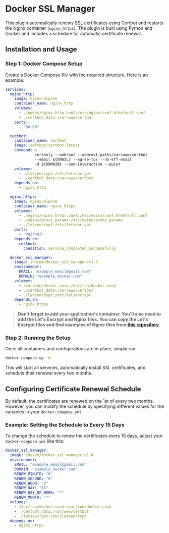# Docker SSL Manager

This plugin automatically renews SSL certificates using Certbot and restarts the Nginx container (`nginx_https`). The plugin is built using Python and Docker and includes a schedule for automatic certificate renewal.

## Installation and Usage

### Step 1: Docker Compose Setup

Сreate a Docker Compose file with the required structure. Here is an example:

```yaml
services:
  nginx_http:
    image: nginx:alpine
    container_name: nginx_http
    volumes:
      - ./nginx/nginx.http.conf:/etc/nginx/conf.d/default.conf
      - ./certbot_data:/var/www/certbot
    ports:
      - "80:80"

  certbot:
    container_name: certbot
    image: certbot/certbot:latest
    command: >- 
             certonly --webroot --webroot-path=/var/www/certbot
             --email ${EMAIL} --agree-tos --no-eff-email
             -d ${DOMAIN} --non-interactive --quiet
    volumes:
      - ./letsencrypt:/etc/letsencrypt
      - ./certbot_data:/var/www/certbot
    depends_on:
      - nginx_http

  nginx_https:
    image: nginx:alpine
    container_name: nginx_https
    volumes:
      - ./nginx/nginx.https.conf:/etc/nginx/conf.d/default.conf
      - ./nginx/proxy_params:/etc/nginx/proxy_params
      - ./letsencrypt:/etc/letsencrypt
    ports:
      - "443:443"
    depends_on:
      certbot:
        condition: service_completed_successfully

  docker_ssl_manager:
    image: inozem/docker_ssl_manager:v1.0
    environment:
      EMAIL: "example_email@gmail.com"
      DOMAIN: "example_docker.com"
    volumes:
      - /var/run/docker.sock:/var/run/docker.sock
      - ./certbot_data:/var/www/certbot
      - ./letsencrypt:/etc/letsencrypt
    depends_on:
      - nginx_https
```
> **Don't forget to add your application's container. You'll also need to add the Let's Encrypt and Nginx files. You can copy the Let's Encrypt files and find examples of Nginx files from [this repository](https://github.com/Inozem/letsencrypt-nginx-docker-compose).**


### Step 2: Running the Setup
Once all containers and configurations are in place, simply run:

```bash
docker-compose up -d
```
This will start all services, automatically install SSL certificates, and schedule their renewal every two months.


## Configuring Certificate Renewal Schedule
By default, the certificates are renewed on the 1st of every two months. However, you can modify the schedule by specifying different values for the variables in your `docker-compose.yml`.

### Example: Setting the Schedule to Every 15 Days
To change the schedule to renew the certificates every 15 days, adjust your `docker-compose.yml` like this:

```yaml
docker_ssl_manager:
  image: inozem/docker_ssl_manager:v1.0
  environment:
    EMAIL: "example_email@gmail.com"
    DOMAIN: "example_docker.com"
    RENEW_MINUTE: "0"
    RENEW_SECOND: "0"
    RENEW_HOUR: "3"
    RENEW_DAY: "15"
    RENEW_DAY_OF_WEEK: "*"
    RENEW_MONTH: "*"
  volumes:
    - /var/run/docker.sock:/var/run/docker.sock
    - ./certbot_data:/var/www/certbot
    - ./letsencrypt:/etc/letsencrypt
  depends_on:
    - nginx_https
```
